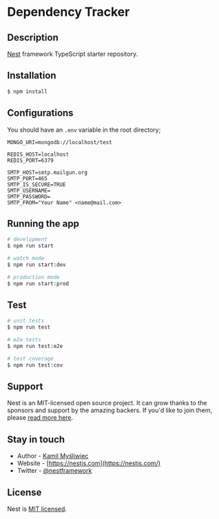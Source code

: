 # Dependency Tracker

## Description

[Nest](https://github.com/nestjs/nest) framework TypeScript starter repository.

## Installation

```bash
$ npm install
```

## Configurations

You should have an `.env` variable in the root directory;

```
MONGO_URI=mongodb://localhost/test

REDIS_HOST=localhost
REDIS_PORT=6379

SMTP_HOST=smtp.mailgun.org
SMTP_PORT=465
SMTP_IS_SECURE=TRUE
SMTP_USERNAME=
SMTP_PASSWORD=
SMTP_FROM="Your Name" <name@mail.com>
```

## Running the app

```bash
# development
$ npm run start

# watch mode
$ npm run start:dev

# production mode
$ npm run start:prod
```

## Test

```bash
# unit tests
$ npm run test

# e2e tests
$ npm run test:e2e

# test coverage
$ npm run test:cov
```

## Support

Nest is an MIT-licensed open source project. It can grow thanks to the sponsors and support by the amazing backers. If you'd like to join them, please [read more here](https://docs.nestjs.com/support).

## Stay in touch

- Author - [Kamil Myśliwiec](https://kamilmysliwiec.com)
- Website - [https://nestjs.com](https://nestjs.com/)
- Twitter - [@nestframework](https://twitter.com/nestframework)

## License

  Nest is [MIT licensed](LICENSE).
